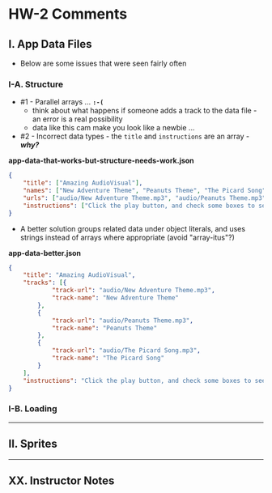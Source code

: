 # HW-2 Comments


## I. App Data Files
- Below are some issues that were seen fairly often 
### I-A. Structure
- #1 - Parallel arrays ... **`:-(`**
  - think about what happens if someone adds a track to the data file - an error is a real possibility
  - data like this cam make you look like a newbie ...
- #2 - Incorrect data types - the `title` and `instructions` are an array - ***why?***

**app-data-that-works-but-structure-needs-work.json**
```json
{
	"title": ["Amazing AudioVisual"],
	"names": ["New Adventure Theme", "Peanuts Theme", "The Picard Song"],
	"urls": ["audio/New Adventure Theme.mp3", "audio/Peanuts Theme.mp3", "audio/The Picard Song.mp3"],
	"instructions": ["Click the play button, and check some boxes to see cool stuff happen."]
}
```

- A better solution groups related data under object literals, and uses strings instead of arrays where appropriate (avoid "array-itus"?)

**app-data-better.json**
```json
{
	"title": "Amazing AudioVisual",
	"tracks": [{
			"track-url": "audio/New Adventure Theme.mp3",
			"track-name": "New Adventure Theme"
		},
		{
			"track-url": "audio/Peanuts Theme.mp3",
			"track-name": "Peanuts Theme"
		},
		{
			"track-url": "audio/The Picard Song.mp3",
			"track-name": "The Picard Song"
		}
	],
	"instructions": "Click the play button, and check some boxes to see cool stuff happen."
}
```

### I-B. Loading


<hr>

## II. Sprites


<hr>

## XX. Instructor Notes
